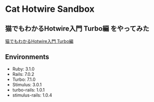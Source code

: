# Cat Hotwire Sandbox
 
## 猫でもわかるHotwire入門 Turbo編 をやってみた

[猫でもわかるHotwire入門 Turbo編](https://zenn.dev/shita1112/books/cat-hotwire-turbo)

## Environments

- Ruby: 3.1.0
- Rails: 7.0.2
- Turbo: 7.1.0
- Stimulus: 3.0.1
- turbo-rails: 1.0.1
- stimulus-rails: 1.0.4
